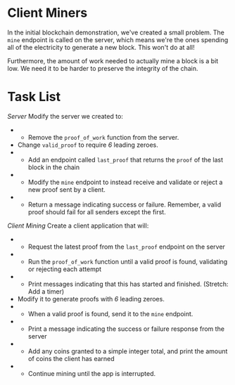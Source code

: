 # Client Miners

In the initial blockchain demonstration, we've created a small problem. The `mine` endpoint is called on the server, which means we're the ones spending all of the electricity to generate a new block. This won't do at all!

Furthermore, the amount of work needed to actually mine a block is a bit low. We need it to be harder to preserve the integrity of the chain.

# Task List

_Server_
Modify the server we created to:

- - Remove the `proof_of_work` function from the server.
- Change `valid_proof` to require _6_ leading zeroes.
- - Add an endpoint called `last_proof` that returns the `proof` of the last block in the chain
- - Modify the `mine` endpoint to instead receive and validate or reject a new proof sent by a client.
- - Return a message indicating success or failure. Remember, a valid proof should fail for all senders except the first.

_Client Mining_
Create a client application that will:

- - Request the latest proof from the `last_proof` endpoint on the server
- - Run the `proof_of_work` function until a valid proof is found, validating or rejecting each attempt
- - Print messages indicating that this has started and finished. (Stretch: Add a timer)
- Modify it to generate proofs with _6_ leading zeroes.
- - When a valid proof is found, send it to the `mine` endpoint.
- - Print a message indicating the success or failure response from the server
- - Add any coins granted to a simple integer total, and print the amount of coins the client has earned
- - Continue mining until the app is interrupted.
